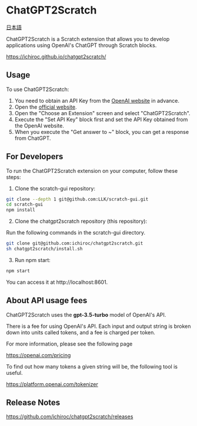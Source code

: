 # ChatGPT2Scratch

[日本語](README.ja.md)

ChatGPT2Scratch is a Scratch extension that allows you to develop applications using OpenAI's ChatGPT through Scratch blocks.

https://ichiroc.github.io/chatgpt2scratch/

## Usage

To use ChatGPT2Scratch:

1. You need to obtain an API Key from the [OpenAI website](https://openai.com/) in advance.
1. Open the [official website](https://ichiroc.github.io/chatgpt2scratch/).
1. Open the "Choose an Extension" screen and select "ChatGPT2Scratch".
1. Execute the "Set API Key" block first and set the API Key obtained from the OpenAI website.
1. When you execute the "Get answer to ~" block, you can get a response from ChatGPT.

## For Developers

To run the ChatGPT2Scratch extension on your computer, follow these steps:

1. Clone the scratch-gui repository:

```sh
git clone --depth 1 git@github.com:LLK/scratch-gui.git
cd scratch-gui
npm install
```

2. Clone the chatgpt2scratch repository (this repository):

Run the following commands in the scratch-gui directory.

```sh
git clone git@github.com:ichiroc/chatgpt2scratch.git
sh chatgpt2scratch/install.sh
```

3. Run npm start:

```sh
npm start
```

You can access it at http://localhost:8601.

## About API usage fees

ChatGPT2Scratch uses the **gpt-3.5-turbo** model of OpenAI's API.

There is a fee for using OpenAI's API.
Each input and output string is broken down into units called tokens, and a fee is charged per token.

For more information, please see the following page

https://openai.com/pricing

To find out how many tokens a given string will be, the following tool is useful.

https://platform.openai.com/tokenizer

## Release Notes

https://github.com/ichiroc/chatgpt2scratch/releases
